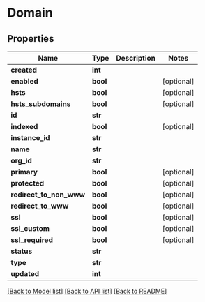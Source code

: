 # Domain

## Properties
Name | Type | Description | Notes
------------ | ------------- | ------------- | -------------
**created** | **int** |  | 
**enabled** | **bool** |  | [optional] 
**hsts** | **bool** |  | [optional] 
**hsts_subdomains** | **bool** |  | [optional] 
**id** | **str** |  | 
**indexed** | **bool** |  | [optional] 
**instance_id** | **str** |  | 
**name** | **str** |  | 
**org_id** | **str** |  | 
**primary** | **bool** |  | [optional] 
**protected** | **bool** |  | [optional] 
**redirect_to_non_www** | **bool** |  | [optional] 
**redirect_to_www** | **bool** |  | [optional] 
**ssl** | **bool** |  | [optional] 
**ssl_custom** | **bool** |  | [optional] 
**ssl_required** | **bool** |  | [optional] 
**status** | **str** |  | 
**type** | **str** |  | 
**updated** | **int** |  | 

[[Back to Model list]](../README.md#documentation-for-models) [[Back to API list]](../README.md#documentation-for-api-endpoints) [[Back to README]](../README.md)


